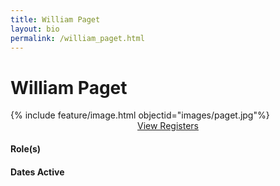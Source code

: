 ```yaml
---
title: William Paget
layout: bio
permalink: /william_paget.html
---
```


<h1 class="text-center">William Paget</h1>

<div class="row p-5">
<div class="col-md-6">{% include feature/image.html objectid="images/paget.jpg"%}</div>
<div class="col-md-6">
<div class="p-3" style="text-align:center;">
<a href="{{ '/browse.html' | relative_url }}#William Paget" class="btn btn-custom">View Registers</a>
</div>
<h4>Role(s)</h4>

<h4>Dates Active</h4>
</div>
</div>